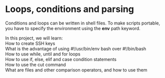 # Loops, conditions and parsing
Conditions and loops can be written in shell files. To make scripts portable, you have to specify the environment using the **env** path keyword.  

In this project, we will learn:  
How to create SSH keys  
What is the advantage of using #!/usr/bin/env bash over #!/bin/bash  
How to use while, until and for loops  
How to use if, else, elif and case condition statements  
How to use the cut command  
What are files and other comparison operators, and how to use them  
